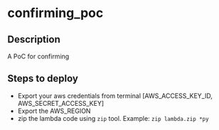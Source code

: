 # confirming_poc
## Description
A PoC for confirming

## Steps to deploy
- Export your aws credentials from terminal [AWS_ACCESS_KEY_ID, AWS_SECRET_ACCESS_KEY]
- Export the AWS_REGION
- zip the lambda code using `zip` tool. Example: `zip lambda.zip *py`